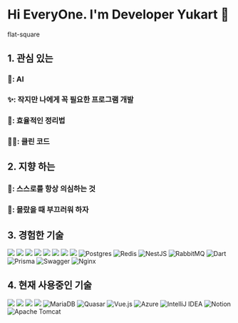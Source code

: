 # Hi EveryOne. I'm Developer Yukart 👋
flat-square
## 1. 관심 있는
### 🚀: AI
### ✨: 작지만 나에게 꼭 필요한 프로그램 개발
### 📝: 효율적인 정리법
### 🧑‍💻: 클린 코드

## 2. 지향 하는
### 🧐: 스스로를 항상 의심하는 것
### 🙈: 몰랐을 때 부끄러워 하자

## 3. 경험한 기술
<img src="https://img.shields.io/badge/Python-3766AB?style=flat-square&logo=Python&logoColor=white"/> <img src="https://img.shields.io/badge/Amazon AWS-232F3E?style=flat-square&logo=amazonaws&logoColor=white"/> <img src="https://img.shields.io/badge/Docker-2496ED?style=flat-square&logo=Docker&logoColor=white"/> <img src="https://img.shields.io/badge/Flask-000000?style=flat-square&logo=flask&logoColor=white"/> <img src="https://img.shields.io/badge/Firebase-FFCA28?style=flat-square&logo=firebase&logoColor=black"/> <img src="https://img.shields.io/badge/JavaScript-F7DF1E?style=flat-square&logo=javascript&logoColor=black"/> <img src="https://img.shields.io/badge/Node.js-339933?style=flat-square&logo=Node.js&logoColor=white"/> <img src="https://img.shields.io/badge/Typescript-3178C6?style=flat-square&logo=Typescript&logoColor=white"/> ![Postgres](https://img.shields.io/badge/postgres-%23316192.svg?style=flat-square&logo=postgresql&logoColor=white) ![Redis](https://img.shields.io/badge/redis-%23DD0031.svg?style=flat-square&logo=redis&logoColor=white)
![NestJS](https://img.shields.io/badge/nestjs-%23E0234E.svg?style=flat-square&logo=nestjs&logoColor=white) ![RabbitMQ](https://img.shields.io/badge/Rabbitmq-FF6600?style=flat-square&logo=rabbitmq&logoColor=white) ![Dart](https://img.shields.io/badge/dart-%230175C2.svg?style=flat-square&logo=dart&logoColor=white) ![Prisma](https://img.shields.io/badge/Prisma-3982CE?style=flat-square&logo=Prisma&logoColor=white) ![Swagger](https://img.shields.io/badge/-Swagger-%23Clojure?style=flat-square&logo=swagger&logoColor=white) ![Nginx](https://img.shields.io/badge/nginx-%23009639.svg?style=flat-square&logo=nginx&logoColor=white)

## 4. 현재 사용중인 기술
<img src="https://img.shields.io/badge/Git-F05032?style=flat-square&logo=git&logoColor=white"/> <img src="https://img.shields.io/badge/java-007396?style=flat-square&logo=java&logoColor=white"/> <img src="https://img.shields.io/badge/Postman-FF6C37?style=flat-square&logo=Postman&logoColor=white"/> <img src="https://img.shields.io/badge/Spring-6DB33F?style=flat-square&logo=Spring&logoColor=white"/> ![MariaDB](https://img.shields.io/badge/MariaDB-003545?style=flat-square&logo=mariadb&logoColor=white) ![Quasar](https://img.shields.io/badge/Quasar-16B7FB?style=flat-square&logo=quasar&logoColor=black) ![Vue.js](https://img.shields.io/badge/vuejs-%2335495e.svg?style=flat-square&logo=vuedotjs&logoColor=%234FC08D) ![Azure](https://img.shields.io/badge/azure-%230072C6.svg?style=flat-square&logo=microsoftazure&logoColor=white) ![IntelliJ IDEA](https://img.shields.io/badge/IntelliJIDEA-000000.svg?style=flat-square&logo=intellij-idea&logoColor=white) ![Notion](https://img.shields.io/badge/Notion-%23000000.svg?style=flat-square&logo=notion&logoColor=white) ![Apache Tomcat](https://img.shields.io/badge/apache%20tomcat-%23F8DC75.svg?style=flat-square&logo=apache-tomcat&logoColor=black)
